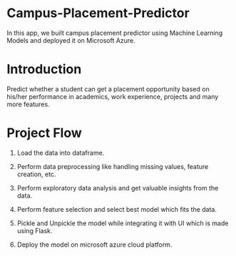 # Campus-Placement-Predictor
In this app, we built campus placement predictor using Machine Learning Models and deployed it on Microsoft Azure.

# Introduction
Predict whether a student can get a placement opportunity based on his/her performance in academics, work experience, projects and many 
more features.

# Project Flow

1) Load the data into dataframe.

2) Perform data preprocessing like handling missing values, feature creation, etc.

3) Perform exploratory data analysis and get valuable insights from the data.

4) Perform feature selection and select best model which fits the data.

5) Pickle and Unpickle the model while integrating it with UI which is made using Flask.

6) Deploy the model on microsoft azure cloud platform.
